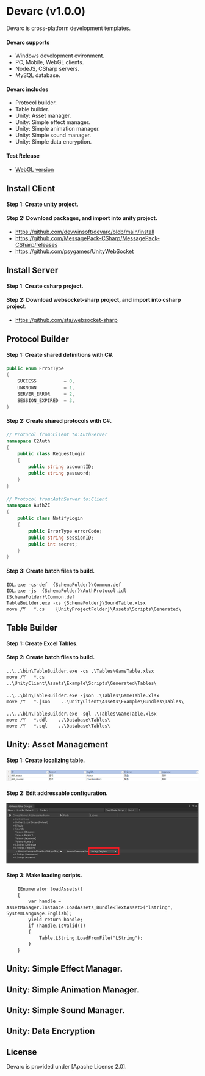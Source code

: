 # Devarc (v1.0.0)
Devarc is cross-platform development templates.

#### Devarc supports ####
- Windows development evironment.
- PC, Mobile, WebGL clients.
- NodeJS, CSharp servers.
- MySQL database.

#### Devarc includes ####
- Protocol builder.
- Table builder.
- Unity: Asset manager.
- Unity: Simple effect manager.
- Unity: Simple animation manager.
- Unity: Simple sound manager.
- Unity: Simple data encryption.

#### Test Release ####
- [WebGL version](http://ec2-52-78-42-13.ap-northeast-2.compute.amazonaws.com/b/index.html)


## Install Client ##
#### Step 1: Create unity project. ####
#### Step 2: Download packages, and import into unity project. ####
  * https://github.com/devwinsoft/devarc/blob/main/install
  * https://github.com/MessagePack-CSharp/MessagePack-CSharp/releases
  * https://github.com/psygames/UnityWebSocket
    

## Install Server ##
#### Step 1: Create csharp project. ####
#### Step 2: Download websocket-sharp project, and import into csharp project. ####
  * https://github.com/sta/websocket-sharp
    
## Protocol Builder ##
#### Step 1: Create shared definitions with C#. ####
```csharp
public enum ErrorType
{
    SUCCESS          = 0,
    UNKNOWN          = 1,
    SERVER_ERROR     = 2,
    SESSION_EXPIRED  = 3,
}
```
#### Step 2: Create shared protocols with C#. ####
```csharp
// Protocol from:Client to:AuthServer
namespace C2Auth
{
    public class RequestLogin
    {
        public string accountID;
        public string password;
    }
}

// Protocol from:AuthServer to:Client
namespace Auth2C
{
    public class NotifyLogin
    {
        public ErrorType errorCode;
        public string sessionID;
        public int secret;
    }
}
```
#### Step 3: Create batch files to build. ####
```
IDL.exe -cs-def  {SchemaFolder}\Common.def
IDL.exe -js  {SchemaFolder}\AuthProtocol.idl  {SchemaFolder}\Common.def
TableBuilder.exe -cs {SchemaFolder}\SoundTable.xlsx
move /Y   *.cs    {UnityProjectFolder}\Assets\Scripts\Generated\
```

## Table Builder ##

#### Step 1: Create Excel Tables. ####

#### Step 2: Create batch files to build. ####
```
..\..\bin\TableBuilder.exe -cs .\Tables\GameTable.xlsx
move /Y   *.cs    ..\UnityClient\Assets\Example\Scripts\Generated\Tables\

..\..\bin\TableBuilder.exe -json .\Tables\GameTable.xlsx
move /Y   *.json    ..\UnityClient\Assets\Example\Bundles\Tables\

..\..\bin\TableBuilder.exe -sql .\Tables\GameTable.xlsx
move /Y   *.ddl    ..\Database\Tables\
move /Y   *.sql    ..\Database\Tables\
```

## Unity: Asset Management ##

#### Step 1: Create localizing table. ####
![img](screenshot/example_lstring.png)

#### Step 2: Edit addressable configuration. ####
![img](screenshot/example_addressable.png)

#### Step 3: Make loading scripts. ####
```
    IEnumerator loadAssets()
    {
        var handle = AssetManager.Instance.LoadAssets_Bundle<TextAsset>("lstring", SystemLanguage.English);
        yield return handle;
        if (handle.IsValid())
        {
            Table.LString.LoadFromFile("LString");
        }
    }
```

## Unity: Simple Effect Manager. ##

## Unity: Simple Animation Manager. ##

## Unity: Simple Sound Manager. ##
  
## Unity: Data Encryption ##

## License ##

Devarc is provided under [Apache License 2.0].


